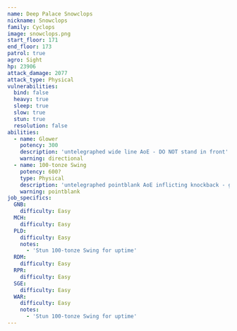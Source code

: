 ```yaml
---
name: Deep Palace Snowclops
nickname: Snowclops
family: Cyclops
image: snowclops.png
start_floor: 171
end_floor: 173
patrol: true
agro: Sight
hp: 23906
attack_damage: 2077
attack_type: Physical
vulnerabilities:
  bind: false
  heavy: true
  sleep: true
  slow: true
  stun: true
  resolution: false
abilities:
  - name: Glower
    potency: 300
    description: 'untelegraphed wide line AoE - DO NOT stand in front'
    warning: directional
  - name: 100-tonze Swing
    potency: 600?
    type: Physical
    description: 'untelegraphed pointblank AoE inflicting knockback - get away'
    warning: pointblank
job_specifics:
  GNB:
    difficulty: Easy
  MCH:
    difficulty: Easy
  PLD:
    difficulty: Easy
    notes:
      - 'Stun 100-tonze Swing for uptime'
  RDM:
    difficulty: Easy
  RPR:
    difficulty: Easy
  SGE:
    difficulty: Easy
  WAR:
    difficulty: Easy
    notes:
      - 'Stun 100-tonze Swing for uptime'
---
```

